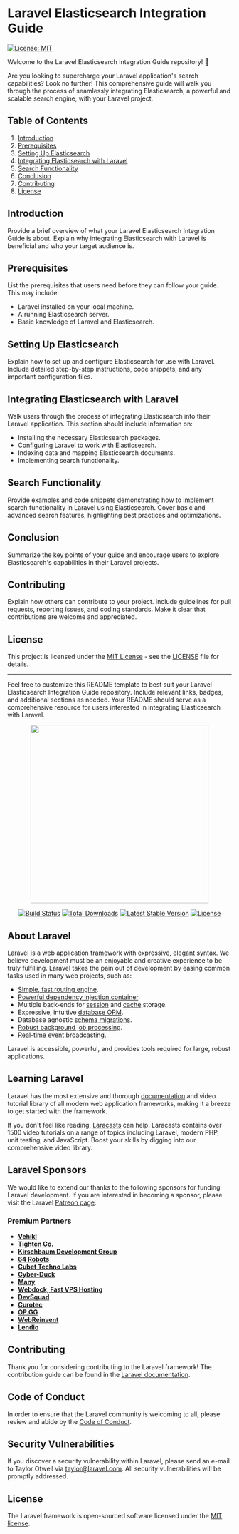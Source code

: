 # Laravel Elasticsearch Integration Guide

[![License: MIT](https://img.shields.io/badge/License-MIT-blue.svg)](LICENSE)

Welcome to the Laravel Elasticsearch Integration Guide repository! 🚀

Are you looking to supercharge your Laravel application's search capabilities? Look no further! This comprehensive guide will walk you through the process of seamlessly integrating Elasticsearch, a powerful and scalable search engine, with your Laravel project.

## Table of Contents

1. [Introduction](#introduction)
2. [Prerequisites](#prerequisites)
3. [Setting Up Elasticsearch](#setting-up-elasticsearch)
4. [Integrating Elasticsearch with Laravel](#integrating-elasticsearch-with-laravel)
5. [Search Functionality](#search-functionality)
6. [Conclusion](#conclusion)
7. [Contributing](#contributing)
8. [License](#license)

## Introduction

Provide a brief overview of what your Laravel Elasticsearch Integration Guide is about. Explain why integrating Elasticsearch with Laravel is beneficial and who your target audience is.

## Prerequisites

List the prerequisites that users need before they can follow your guide. This may include:

- Laravel installed on your local machine.
- A running Elasticsearch server.
- Basic knowledge of Laravel and Elasticsearch.

## Setting Up Elasticsearch

Explain how to set up and configure Elasticsearch for use with Laravel. Include detailed step-by-step instructions, code snippets, and any important configuration files.

## Integrating Elasticsearch with Laravel

Walk users through the process of integrating Elasticsearch into their Laravel application. This section should include information on:

- Installing the necessary Elasticsearch packages.
- Configuring Laravel to work with Elasticsearch.
- Indexing data and mapping Elasticsearch documents.
- Implementing search functionality.

## Search Functionality

Provide examples and code snippets demonstrating how to implement search functionality in Laravel using Elasticsearch. Cover basic and advanced search features, highlighting best practices and optimizations.

## Conclusion

Summarize the key points of your guide and encourage users to explore Elasticsearch's capabilities in their Laravel projects.

## Contributing

Explain how others can contribute to your project. Include guidelines for pull requests, reporting issues, and coding standards. Make it clear that contributions are welcome and appreciated.

## License

This project is licensed under the [MIT License](LICENSE) - see the [LICENSE](LICENSE) file for details.

---

Feel free to customize this README template to best suit your Laravel Elasticsearch Integration Guide repository. Include relevant links, badges, and additional sections as needed. Your README should serve as a comprehensive resource for users interested in integrating Elasticsearch with Laravel.























<p align="center"><a href="https://laravel.com" target="_blank"><img src="https://raw.githubusercontent.com/laravel/art/master/logo-lockup/5%20SVG/2%20CMYK/1%20Full%20Color/laravel-logolockup-cmyk-red.svg" width="400"></a></p>

<p align="center">
<a href="https://travis-ci.org/laravel/framework"><img src="https://travis-ci.org/laravel/framework.svg" alt="Build Status"></a>
<a href="https://packagist.org/packages/laravel/framework"><img src="https://img.shields.io/packagist/dt/laravel/framework" alt="Total Downloads"></a>
<a href="https://packagist.org/packages/laravel/framework"><img src="https://img.shields.io/packagist/v/laravel/framework" alt="Latest Stable Version"></a>
<a href="https://packagist.org/packages/laravel/framework"><img src="https://img.shields.io/packagist/l/laravel/framework" alt="License"></a>
</p>

## About Laravel

Laravel is a web application framework with expressive, elegant syntax. We believe development must be an enjoyable and creative experience to be truly fulfilling. Laravel takes the pain out of development by easing common tasks used in many web projects, such as:

- [Simple, fast routing engine](https://laravel.com/docs/routing).
- [Powerful dependency injection container](https://laravel.com/docs/container).
- Multiple back-ends for [session](https://laravel.com/docs/session) and [cache](https://laravel.com/docs/cache) storage.
- Expressive, intuitive [database ORM](https://laravel.com/docs/eloquent).
- Database agnostic [schema migrations](https://laravel.com/docs/migrations).
- [Robust background job processing](https://laravel.com/docs/queues).
- [Real-time event broadcasting](https://laravel.com/docs/broadcasting).

Laravel is accessible, powerful, and provides tools required for large, robust applications.

## Learning Laravel

Laravel has the most extensive and thorough [documentation](https://laravel.com/docs) and video tutorial library of all modern web application frameworks, making it a breeze to get started with the framework.

If you don't feel like reading, [Laracasts](https://laracasts.com) can help. Laracasts contains over 1500 video tutorials on a range of topics including Laravel, modern PHP, unit testing, and JavaScript. Boost your skills by digging into our comprehensive video library.

## Laravel Sponsors

We would like to extend our thanks to the following sponsors for funding Laravel development. If you are interested in becoming a sponsor, please visit the Laravel [Patreon page](https://patreon.com/taylorotwell).

### Premium Partners

- **[Vehikl](https://vehikl.com/)**
- **[Tighten Co.](https://tighten.co)**
- **[Kirschbaum Development Group](https://kirschbaumdevelopment.com)**
- **[64 Robots](https://64robots.com)**
- **[Cubet Techno Labs](https://cubettech.com)**
- **[Cyber-Duck](https://cyber-duck.co.uk)**
- **[Many](https://www.many.co.uk)**
- **[Webdock, Fast VPS Hosting](https://www.webdock.io/en)**
- **[DevSquad](https://devsquad.com)**
- **[Curotec](https://www.curotec.com/services/technologies/laravel/)**
- **[OP.GG](https://op.gg)**
- **[WebReinvent](https://webreinvent.com/?utm_source=laravel&utm_medium=github&utm_campaign=patreon-sponsors)**
- **[Lendio](https://lendio.com)**

## Contributing

Thank you for considering contributing to the Laravel framework! The contribution guide can be found in the [Laravel documentation](https://laravel.com/docs/contributions).

## Code of Conduct

In order to ensure that the Laravel community is welcoming to all, please review and abide by the [Code of Conduct](https://laravel.com/docs/contributions#code-of-conduct).

## Security Vulnerabilities

If you discover a security vulnerability within Laravel, please send an e-mail to Taylor Otwell via [taylor@laravel.com](mailto:taylor@laravel.com). All security vulnerabilities will be promptly addressed.

## License

The Laravel framework is open-sourced software licensed under the [MIT license](https://opensource.org/licenses/MIT).

